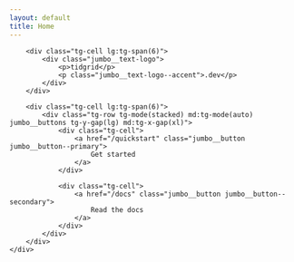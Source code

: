 ```yaml
---
layout: default
title: Home
---
```


<section class="tg-section jumbo">
    <div class="tg-container tg-row tg-y-gap(xl) lg:tg-pos-y(center) lg:tg-space(between)">

        <div class="tg-cell lg:tg-span(6)">
            <div class="jumbo__text-logo">
                <p>tidgrid</p>
                <p class="jumbo__text-logo--accent">.dev</p>
            </div>
        </div>

        <div class="tg-cell lg:tg-span(6)">
            <div class="tg-row tg-mode(stacked) md:tg-mode(auto) jumbo__buttons tg-y-gap(lg) md:tg-x-gap(xl)">
                <div class="tg-cell">
                    <a href="/quickstart" class="jumbo__button jumbo__button--primary">
                        Get started
                    </a>
                </div>

                <div class="tg-cell">
                    <a href="/docs" class="jumbo__button jumbo__button--secondary">
                        Read the docs
                    </a>
                </div>
            </div>
        </div>
    </div>
</section>
